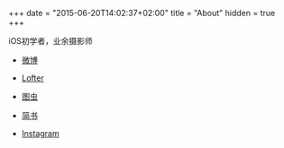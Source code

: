 +++
date = "2015-06-20T14:02:37+02:00"
title = "About"
hidden = true
+++

iOS初学者，业余摄影师

* [微博](http://weibo.com/nemocdz)

* [Lofter](http://nemocdz.lofter.com/)

* [图虫](https://nemocdz.tuchong.com/)

* [简书](http://www.jianshu.com/u/6182291ed968)

* [Instagram](https://www.instagram.com/nemocdz/)

  ​